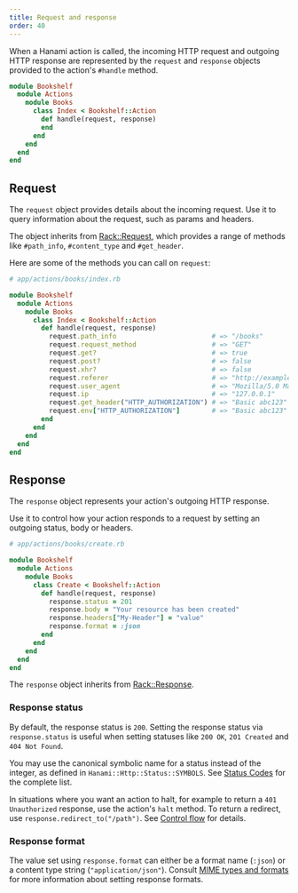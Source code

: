```yaml
---
title: Request and response
order: 40
---
```


When a Hanami action is called, the incoming HTTP request and outgoing HTTP response are represented by the `request` and `response` objects provided to the action's `#handle` method.

```ruby
module Bookshelf
  module Actions
    module Books
      class Index < Bookshelf::Action
        def handle(request, response)
        end
      end
    end
  end
end
```

## Request

The `request` object provides details about the incoming request. Use it to query information about the request, such as params and headers.

The object inherits from [Rack::Request](https://www.rubydoc.info/gems/rack/Rack/Request), which provides a range of methods like `#path_info`, `#content_type` and `#get_header`.

Here are some of the methods you can call on `request`:

```ruby
# app/actions/books/index.rb

module Bookshelf
  module Actions
    module Books
      class Index < Bookshelf::Action
        def handle(request, response)
          request.path_info                        # => "/books"
          request.request_method                   # => "GET"
          request.get?                             # => true
          request.post?                            # => false
          request.xhr?                             # => false
          request.referer                          # => "http://example.com/"
          request.user_agent                       # => "Mozilla/5.0 Macintosh; ..."
          request.ip                               # => "127.0.0.1"
          request.get_header("HTTP_AUTHORIZATION") # => "Basic abc123"
          request.env["HTTP_AUTHORIZATION"]        # => "Basic abc123"
        end
      end
    end
  end
end
```

## Response

The `response` object represents your action's outgoing HTTP response.

Use it to control how your action responds to a request by setting an outgoing status, body or headers.

```ruby
# app/actions/books/create.rb

module Bookshelf
  module Actions
    module Books
      class Create < Bookshelf::Action
        def handle(request, response)
          response.status = 201
          response.body = "Your resource has been created"
          response.headers["My-Header"] = "value"
          response.format = :json
        end
      end
    end
  end
end
```

The `response` object inherits from [Rack::Response](https://www.rubydoc.info/gems/rack/Rack/Response).

### Response status

By default, the response status is `200`. Setting the response status via `response.status` is useful when setting statuses like `200 OK`, `201 Created` and `404 Not Found`.

You may use the canonical symbolic name for a status instead of the integer, as defined in
`Hanami::Http::Status::SYMBOLS`. See [Status Codes](/v2.0/actions/status-codes/) for the complete list.

In situations where you want an action to halt, for example to return a `401 Unauthorized` response, use the action's `halt` method. To return a redirect, use `response.redirect_to("/path")`. See [Control flow](/v2.0/actions/control-flow/) for details.

### Response format

The value set using `response.format` can either be a format name (`:json`) or a content type string (`"application/json"`). Consult [MIME types and formats](/v2.0/actions/formats-and-mime-types/) for more information about setting response formats.
